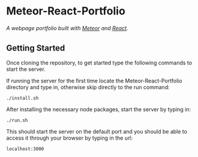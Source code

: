 # Meteor-React-Portfolio
###### A webpage portfolio built with [Meteor](http://meteor.com) and [React](https://reactjs.org/).

## Getting Started
Once cloning the repository, to get started type the following commands to start the server.

If running the server for the first time locate the Meteor-React-Portfolio directory and type in, otherwise skip directly to the run command:
```
./install.sh
```
After installing the necessary node packages, start the server by typing in:
```
./run.sh
```
This should start the server on the default port and you should be able to access it through your browser by typing in the url:
```
localhost:3000
```
